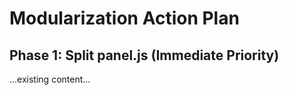 # Modularization Action Plan

## Phase 1: Split panel.js (Immediate Priority)

...existing content...
